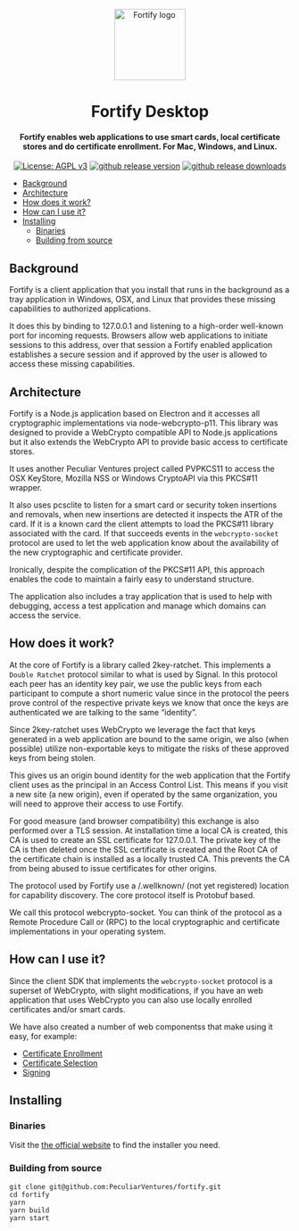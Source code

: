 <p align="center">
  <a href="https://fortifyapp.com/" rel="noopener" target="_blank"><img width="128" src="src/static/icons/tray/png/icon@16x.png" alt="Fortify logo"></a></p>
</p>

<h1 align="center">Fortify Desktop</h1>

<h4 align="center">Fortify enables web applications to use smart cards, local certificate stores and do certificate enrollment. For Mac, Windows, and Linux.</h4>

<p align="center">
  <a href="https://github.com/PeculiarVentures/fortify/blob/main/LICENSE"><img src="https://img.shields.io/badge/License-AGPL%20v3-blue.svg" alt="License: AGPL v3"></a>
  <a href="https://github.com/PeculiarVentures/fortify/releases"><img src="https://img.shields.io/github/v/release/PeculiarVentures/fortify.svg" alt="github release version"></a>
  <a href="https://github.com/PeculiarVentures/fortify/releases"><img src="https://img.shields.io/github/downloads/PeculiarVentures/fortify/total.svg" alt="github release downloads"></a>
</p>

- [Background](#background)
- [Architecture](#architecture)
- [How does it work?](#how-does-it-work)
- [How can I use it?](#how-can-i-use-it)
- [Installing](#installing)
  - [Binaries](#binaries)
  - [Building from source](#building-from-source)

## Background
Fortify is a client application that you install that runs in the background as a tray application in Windows, OSX, and Linux that provides these missing capabilities to authorized applications.

It does this by binding to 127.0.0.1 and listening to a high-order well-known port for incoming requests. Browsers allow web applications to initiate sessions to this address, over that session a Fortify enabled application establishes a secure session and if approved by the user is allowed to access these missing capabilities.

## Architecture
Fortify is a Node.js application based on Electron and it accesses all cryptographic implementations via node-webcrypto-p11. This library was designed to provide a WebCrypto compatible API to Node.js applications but it also extends the WebCrypto API to provide basic access to certificate stores.

It uses another Peculiar Ventures project called PVPKCS11 to access the OSX KeyStore, Mozilla NSS or Windows CryptoAPI via this PKCS#11 wrapper.

It also uses pcsclite to listen for a smart card or security token insertions and removals, when new insertions are detected it inspects the ATR of the card. If it is a known card the client attempts to load the PKCS#11 library associated with the card. If that succeeds events in the `webcrypto-socket` protocol are used to let the web application know about the availability of the new cryptographic and certificate provider.

Ironically, despite the complication of the PKCS#11 API, this approach enables the code to maintain a fairly easy to understand structure.

The application also includes a tray application that is used to help with debugging, access a test application and manage which domains can access the service.

## How does it work?
At the core of Fortify is a library called 2key-ratchet. This implements a `Double Ratchet` protocol similar to what is used by Signal. In this protocol each peer has an identity key pair, we use the public keys from each participant to compute a short numeric value since in the protocol the peers prove control of the respective private keys we know that once the keys are authenticated we are talking to the same “identity”.

Since 2key-ratchet uses WebCrypto we leverage the fact that keys generated in a web application are bound to the same origin, we also (when possible) utilize non-exportable keys to mitigate the risks of these approved keys from being stolen.

This gives us an origin bound identity for the web application that the Fortify client uses as the principal in an Access Control List. This means if you visit a new site (a new origin), even if operated by the same organization, you will need to approve their access to use Fortify.

For good measure (and browser compatibility) this exchange is also performed over a TLS session. At installation time a local CA is created, this CA is used to create an SSL certificate for 127.0.0.1. The private key of the CA is then deleted once the SSL certificate is created and the Root CA of the certificate chain is installed as a locally trusted CA. This prevents the CA from being abused to issue certificates for other origins.

The protocol used by Fortify use a /.wellknown/ (not yet registered) location for capability discovery. The core protocol itself is Protobuf based.

We call this protocol webcrypto-socket. You can think of the protocol as a Remote Procedure Call or (RPC) to the local cryptographic and certificate implementations in your operating system.

## How can I use it?

Since the client SDK that implements the `webcrypto-socket` protocol is a superset of WebCrypto, with slight modifications, if you have an web application that uses WebCrypto you can also use locally enrolled certificates and/or smart cards.

We have also created a number of web componentss that make using it easy, for example:

- [Certificate Enrollment](https://fortifyapp.com/examples/certificate-enrollment)
- [Certificate Selection](https://fortifyapp.com/examples/certificate-management)
- [Signing](https://fortifyapp.com/examples/signing)


## Installing

### Binaries

Visit the [the official website](https://fortifyapp.com/#download) to find the installer you need.

### Building from source

```
git clone git@github.com:PeculiarVentures/fortify.git
cd fortify
yarn
yarn build
yarn start
```
